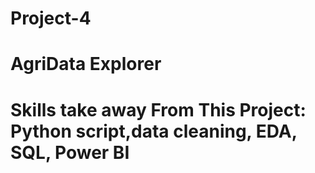 # Project-4
# AgriData Explorer 
# Skills take away From This Project: Python script,data cleaning, EDA, SQL, Power BI

